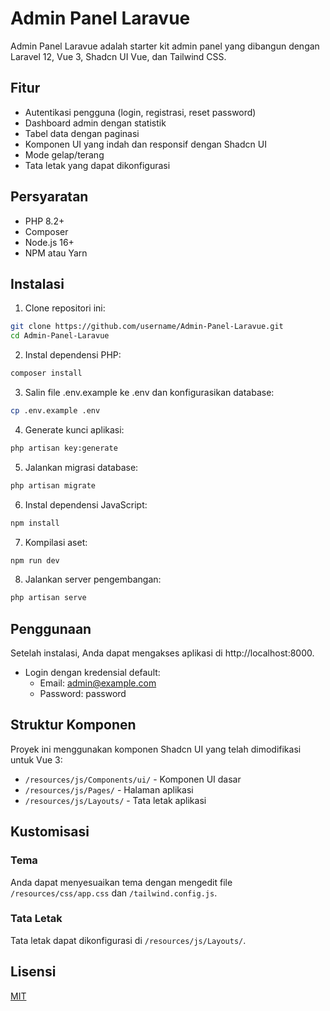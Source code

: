 # Admin Panel Laravue

Admin Panel Laravue adalah starter kit admin panel yang dibangun dengan Laravel 12, Vue 3, Shadcn UI Vue, dan Tailwind CSS.

## Fitur

- Autentikasi pengguna (login, registrasi, reset password)
- Dashboard admin dengan statistik
- Tabel data dengan paginasi
- Komponen UI yang indah dan responsif dengan Shadcn UI
- Mode gelap/terang
- Tata letak yang dapat dikonfigurasi

## Persyaratan

- PHP 8.2+
- Composer
- Node.js 16+
- NPM atau Yarn

## Instalasi

1. Clone repositori ini:

```bash
git clone https://github.com/username/Admin-Panel-Laravue.git
cd Admin-Panel-Laravue
```

2. Instal dependensi PHP:

```bash
composer install
```

3. Salin file .env.example ke .env dan konfigurasikan database:

```bash
cp .env.example .env
```

4. Generate kunci aplikasi:

```bash
php artisan key:generate
```

5. Jalankan migrasi database:

```bash
php artisan migrate
```

6. Instal dependensi JavaScript:

```bash
npm install
```

7. Kompilasi aset:

```bash
npm run dev
```

8. Jalankan server pengembangan:

```bash
php artisan serve
```

## Penggunaan

Setelah instalasi, Anda dapat mengakses aplikasi di http://localhost:8000.

- Login dengan kredensial default:
  - Email: admin@example.com
  - Password: password

## Struktur Komponen

Proyek ini menggunakan komponen Shadcn UI yang telah dimodifikasi untuk Vue 3:

- `/resources/js/Components/ui/` - Komponen UI dasar
- `/resources/js/Pages/` - Halaman aplikasi
- `/resources/js/Layouts/` - Tata letak aplikasi

## Kustomisasi

### Tema

Anda dapat menyesuaikan tema dengan mengedit file `/resources/css/app.css` dan `/tailwind.config.js`.

### Tata Letak

Tata letak dapat dikonfigurasi di `/resources/js/Layouts/`.

## Lisensi

[MIT](LICENSE)
